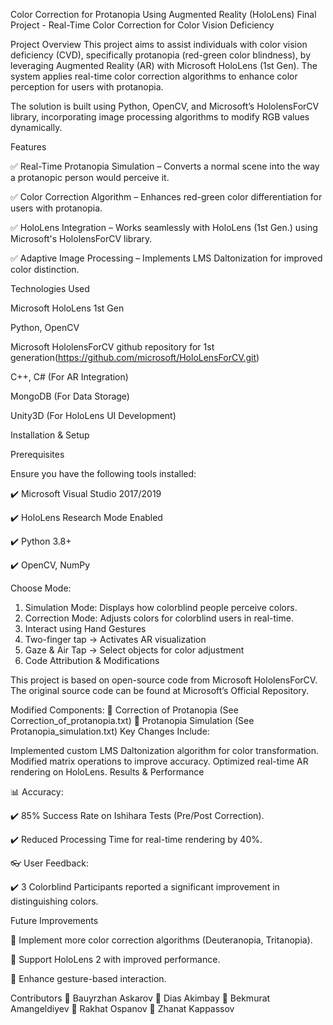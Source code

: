 Color Correction for Protanopia Using Augmented Reality (HoloLens)
Final Project - Real-Time Color Correction for Color Vision Deficiency

Project Overview
This project aims to assist individuals with color vision deficiency (CVD), specifically protanopia (red-green color blindness), by leveraging Augmented Reality (AR) with Microsoft HoloLens (1st Gen). The system applies real-time color correction algorithms to enhance color perception for users with protanopia.

The solution is built using Python, OpenCV, and Microsoft’s HololensForCV library, incorporating image processing algorithms to modify RGB values dynamically.

Features

✅ Real-Time Protanopia Simulation – Converts a normal scene into the way a protanopic person would perceive it.

✅ Color Correction Algorithm – Enhances red-green color differentiation for users with protanopia.

✅ HoloLens Integration – Works seamlessly with HoloLens (1st Gen.) using Microsoft's HololensForCV library.

✅ Adaptive Image Processing – Implements LMS Daltonization for improved color distinction.




Technologies Used

Microsoft HoloLens 1st Gen

Python, OpenCV

Microsoft HololensForCV github repository for 1st generation(https://github.com/microsoft/HoloLensForCV.git)

C++, C# (For AR Integration)

MongoDB (For Data Storage)

Unity3D (For HoloLens UI Development)



Installation & Setup

Prerequisites

Ensure you have the following tools installed:

✔️ Microsoft Visual Studio 2017/2019

✔️ HoloLens Research Mode Enabled

✔️ Python 3.8+

✔️ OpenCV, NumPy

Choose Mode:
1) Simulation Mode: Displays how colorblind people perceive colors.
2) Correction Mode: Adjusts colors for colorblind users in real-time.
3) Interact using Hand Gestures
4) Two-finger tap → Activates AR visualization
5) Gaze & Air Tap → Select objects for color adjustment
6) Code Attribution & Modifications

    
This project is based on open-source code from Microsoft HololensForCV. The original source code can be found at Microsoft’s Official Repository.

Modified Components:
📌 Correction of Protanopia (See Correction_of_protanopia.txt)
📌 Protanopia Simulation (See Protanopia_simulation.txt)
Key Changes Include:

Implemented custom LMS Daltonization algorithm for color transformation.
Modified matrix operations to improve accuracy.
Optimized real-time AR rendering on HoloLens.
Results & Performance

📊 Accuracy:

✔️ 85% Success Rate on Ishihara Tests (Pre/Post Correction).

✔️ Reduced Processing Time for real-time rendering by 40%.

👓 User Feedback:

✔️ 3 Colorblind Participants reported a significant improvement in distinguishing colors.

Future Improvements

🔹 Implement more color correction algorithms (Deuteranopia, Tritanopia).

🔹 Support HoloLens 2 with improved performance.

🔹 Enhance gesture-based interaction.

Contributors
👤 Bauyrzhan Askarov
👤 Dias Akimbay
👤 Bekmurat Amangeldiyev
👤 Rakhat Ospanov
👤 Zhanat Kappassov
